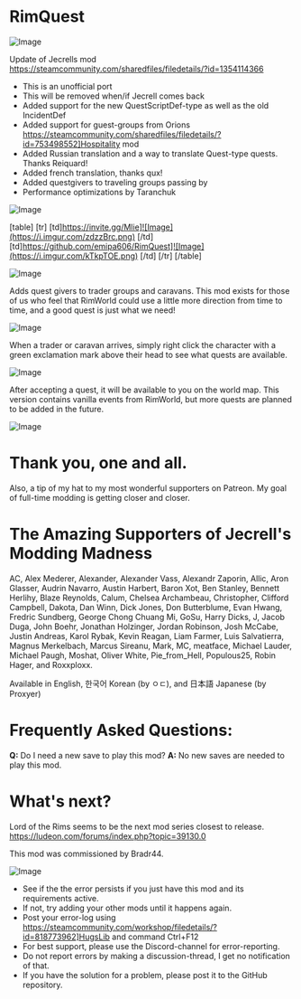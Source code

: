 # RimQuest

![Image](https://i.imgur.com/WAEzk68.png)

Update of Jecrells mod
https://steamcommunity.com/sharedfiles/filedetails/?id=1354114366

- This is an unofficial port
- This will be removed when/if Jecrell comes back
- Added support for the new QuestScriptDef-type as well as the old IncidentDef
- Added support for guest-groups from Orions https://steamcommunity.com/sharedfiles/filedetails/?id=753498552]Hospitality mod
- Added Russian translation and a way to translate Quest-type quests. Thanks Reiquard!
- Added french translation, thanks qux!
- Added questgivers to traveling groups passing by
- Performance optimizations by Taranchuk

![Image](https://i.imgur.com/7Gzt3Rg.png)


[table]
	[tr]
		[td]https://invite.gg/Mlie]![Image](https://i.imgur.com/zdzzBrc.png)
[/td]
		[td]https://github.com/emipa606/RimQuest]![Image](https://i.imgur.com/kTkpTOE.png)
[/td]
	[/tr]
[/table]
	
![Image](https://i.imgur.com/NOW7jU1.png)


Adds quest givers to trader groups and caravans. This mod exists for those of us who feel that RimWorld could use a little more direction from time to time, and a good quest is just what we need!

![Image](https://i.imgur.com/xPCXgr9.jpg)


When a trader or caravan arrives, simply right click the character with a green exclamation mark above their head to see what quests are available.

![Image](https://i.imgur.com/ZA8vatO.jpg)


After accepting a quest, it will be available to you on the world map. This version contains vanilla events from RimWorld, but more quests are planned to be added in the future.

![Image](https://i.imgur.com/859MWl0.jpg)



# Thank you, one and all.


Also, a tip of my hat to my most wonderful supporters on Patreon. My goal of full-time modding is getting closer and closer.

# The Amazing Supporters of Jecrell's Modding Madness

AC, Alex Mederer, Alexander, Alexander Vass, Alexandr Zaporin, Allic, Aron Glasser, Audrin Navarro, Austin Harbert, Baron Xot, Ben Stanley, Bennett Herlihy, Blaze Reynolds, Calum, Chelsea Archambeau, Christopher, Clifford Campbell, Dakota, Dan Winn, Dick Jones, Don Butterblume, Evan Hwang, Fredric Sundberg, George Chong Chuang Mi, GoSu, Harry Dicks, J, Jacob Duga, John Boehr, Jonathan Holzinger, Jordan Robinson, Josh McCabe, Justin Andreas, Karol Rybak, Kevin Reagan, Liam Farmer, Luis Salvatierra, Magnus Merkelbach, Marcus Sireanu, Mark, MC, meatface, Michael Lauder, Michael Paugh, Moshat, Oliver White, Pie_from_Hell, Populous25, Robin Hager, and Roxxploxx.

Available in English, 한국어 Korean (by ㅇㄷ), and 日本語 Japanese (by Proxyer)

# Frequently Asked Questions:


**Q:** Do I need a new save to play this mod?
**A:** No new saves are needed to play this mod.

# What's next?

Lord of the Rims seems to be the next mod series closest to release.
https://ludeon.com/forums/index.php?topic=39130.0

This mod was commissioned by Bradr44.


![Image](https://i.imgur.com/Rs6T6cr.png)



-  See if the the error persists if you just have this mod and its requirements active.
-  If not, try adding your other mods until it happens again.
-  Post your error-log using https://steamcommunity.com/workshop/filedetails/?id=818773962]HugsLib and command Ctrl+F12
-  For best support, please use the Discord-channel for error-reporting.
-  Do not report errors by making a discussion-thread, I get no notification of that.
-  If you have the solution for a problem, please post it to the GitHub repository.




